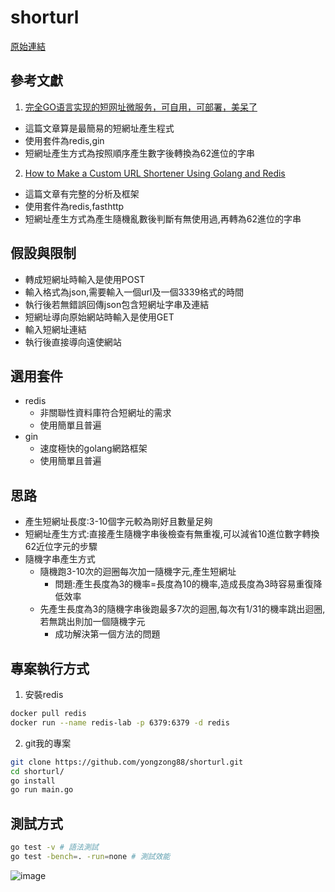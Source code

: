 # shorturl
[原始連結](https://boards.greenhouse.io/dcard/jobs/3874841)

## 參考文獻
1. [完全GO语言实现的短网址微服务，可自用，可部署，美呆了](https://zhuanlan.zhihu.com/p/111573621)
  * 這篇文章算是最簡易的短網址產生程式
  * 使用套件為redis,gin
  * 短網址產生方式為按照順序產生數字後轉換為62進位的字串
2. [How to Make a Custom URL Shortener Using Golang and Redis](https://intersog.com/blog/how-to-write-a-custom-url-shortener-using-golang-and-redis/)
  * 這篇文章有完整的分析及框架
  * 使用套件為redis,fasthttp
  * 短網址產生方式為產生隨機亂數後判斷有無使用過,再轉為62進位的字串

## 假設與限制
* 轉成短網址時輸入是使用POST 
 * 輸入格式為json,需要輸入一個url及一個3339格式的時間
 * 執行後若無錯誤回傳json包含短網址字串及連結
* 短網址導向原始網站時輸入是使用GET
 * 輸入短網址連結
 * 執行後直接導向遠使網站 

## 選用套件
* redis
  * 非關聯性資料庫符合短網址的需求
  * 使用簡單且普遍
* gin
  * 速度極快的golang網路框架
  * 使用簡單且普遍

## 思路
* 產生短網址長度:3-10個字元較為剛好且數量足夠
* 短網址產生方式:直接產生隨機字串後檢查有無重複,可以減省10進位數字轉換62近位字元的步驟
* 隨機字串產生方式
  * 隨機跑3-10次的迴圈每次加一隨機字元,產生短網址
    * 問題:產生長度為3的機率=長度為10的機率,造成長度為3時容易重復降低效率
  * 先產生長度為3的隨機字串後跑最多7次的迴圈,每次有1/31的機率跳出迴圈,若無跳出則加一個隨機字元
    * 成功解決第一個方法的問題
  
## 專案執行方式
1. 安裝redis
```bash
docker pull redis
docker run --name redis-lab -p 6379:6379 -d redis
```
2. git我的專案
```bash
git clone https://github.com/yongzong88/shorturl.git
cd shorturl/
go install
go run main.go
```

## 測試方式
```bash
go test -v # 語法測試
go test -bench=. -run=none # 測試效能
```
![image](https://user-images.githubusercontent.com/91168102/161759045-c4b49724-4bac-4a4d-a891-ec3782826e21.png)

